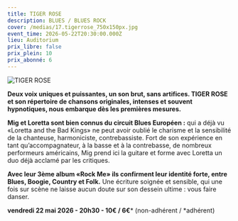 ```yaml
---
title: TIGER ROSE
description: BLUES / BLUES ROCK
cover: /medias/17.tigerrose_750x150px.jpg
event_time: 2026-05-22T20:30:00.000Z
lieu: Auditorium
prix_libre: false
prix_plein: 10
prix_abonné: 6
---
```

![TIGER ROSE](/medias/17.tigerrose_750x150px.jpg "TIGER ROSE")

**Deux voix uniques et puissantes, un son brut, sans artifices. TIGER ROSE et son répertoire de chansons originales, intenses et souvent hypnotiques, nous embarque dès les premières mesures.**

**Mig et Loretta sont bien connus du circuit Blues Européen :** qui a déjà vu «Loretta and the Bad Kings» ne peut avoir oublié le charisme et la sensibilité de la chanteuse, harmoniciste, contrebassiste. Fort de son expérience en tant qu’accompagnateur, à la basse et à la contrebasse, de nombreux performeurs américains, Mig prend ici la guitare et forme avec Loretta un duo déjà acclamé par les critiques.

**Avec leur 3ème album «Rock Me» ils confirment leur identité forte, entre Blues, Boogie, Country et Folk.** Une écriture soignée et sensible, qui une fois sur scène ne laisse aucun doute sur son dessein ultime : vous faire danser.

**vendredi 22 mai 2026 - 20h30 - 10€ / 6€*** (non-adhérent / *adhérent)